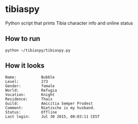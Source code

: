 # tibiaspy
Python script that prints Tibia character info and online status
## How to run
```
python ~/tibiaspy/tibiaspy.py
```
## How it looks
```
Name:           Bubble    
Level:          273
Gender:         female
World:          Refugia
Vocation:       Knight
Residence:      Thais
Guild:          Amicitia Semper Prodest
Comment:        Nietzsche is my husband.
Status:         Offline
Last login:     Jul 30 2015, 08:03:11 CEST
```
